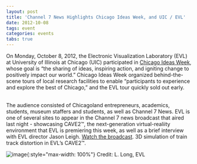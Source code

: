```yaml
---
layout: post
title: 'Channel 7 News Highlights Chicago Ideas Week, and UIC / EVL'
date: 2012-10-08
tags: event
categories: events
tabs: true
---
```


On Monday, October 8, 2012, the Electronic Visualization Laboratory (EVL) at University of Illinois at Chicago (UIC) participated in <a href="http://www.chicagoideas.com">Chicago Ideas Week</a>, whose goal is &ldquo;the sharing of ideas, inspiring action, and igniting change to positively impact our world.&rdquo; Chicago Ideas Week organized behind-the-scene tours of local research facilities to enable &ldquo;participants to experience and explore the best of Chicago,&rdquo; and the EVL tour quickly sold out early.<br><br>
 
The audience consisted of Chicagoland entrepreneurs, academics, students, museum staffers and students, as well as Channel 7 News. EVL is one of several sites to appear in the Channel 7 news broadcast that aired last night - showcasing CAVE2&trade;, the next-generation virtual-realiity environment that EVL is premiering this week, as well as a brief interview with EVL director Jason Leigh. <a href="http://abclocal.go.com/wls/story?section=news/local&amp;id=8839408">Watch the broadcast</a>.
3D simulation of train track distortion in EVL&rsquo;s CAVE2&trade;.

![image](https://www.evl.uic.edu/output/originals/nurails_ideasweek.jpg-srcw.jpg){:style="max-width: 100%"}
Credit: L. Long, EVL

